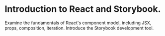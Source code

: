 # Introduction to React and Storybook.
 
Examine the fundamentals of React's component model, including JSX, props, composition, iteration. Introduce the Storybook development tool.